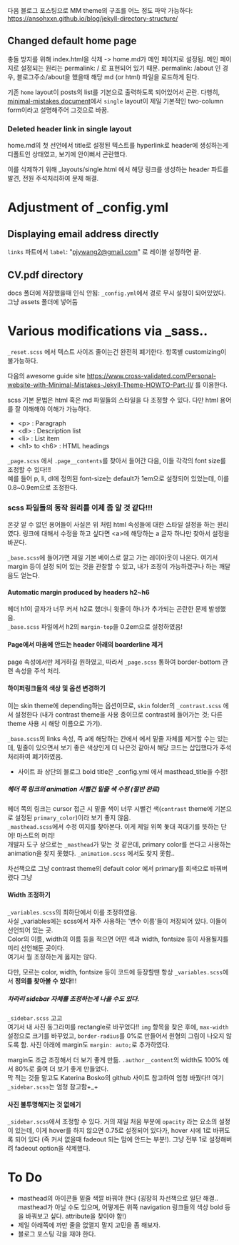다음 블로그 포스팅으로 MM theme의 구조를 어느 정도 파악 가능하다: https://ansohxxn.github.io/blog/jekyll-directory-structure/

## Changed default home page
충돌 방지를 위해 index.html을 삭제 -> home.md가 메인 페이지로 설정됨. 메인 페이지로 설정되는 원리는 permalink: / 로 표현되어 있기 때문. permalink: /about 인 경우, 블로그주소/about을 했을때 해당 md (or html) 파일을 로드하게 된다.

기존 ``home`` layout이 posts의 list를 기본으로 출력하도록 되어있어서 곤란. 다행히, [minimal-mistakes document](https://mmistakes.github.io/minimal-mistakes/docs/layouts/)에서 ``single`` layout이 제일 기본적인 two-column form이라고 설명해주어 그것으로 바꿈.

### Deleted header link in single layout
home.md의 첫 선언에서 title로 설정된 텍스트를 hyperlink로 header에 생성하는게 디폴트인 상태였고, 보기에 안이뻐서 곤란했다. 

이를 삭제하기 위해 _layouts/single.html 에서 해당 링크를 생성하는 header 파트를 발견, 전원 주석처리하여 문제 해결.


# Adjustment of _config.yml
## Displaying email address directly
``links`` 파트에서 ``label``: "pjywang2@gmail.com" 로 레이블 설정하면 끝.

## CV.pdf directory
docs 폴더에 저장했을때 인식 안됨: ``_config.yml``에서 경로 무시 설정이 되어있었다.
그냥 assets 폴더에 넣어둠


# Various modifications via _sass..
``_reset.scss`` 에서 텍스트 사이즈 줄이는건 완전히 폐기한다. 항목별 customizing이 불가능하다.

다음의 awesome guide site https://www.cross-validated.com/Personal-website-with-Minimal-Mistakes-Jekyll-Theme-HOWTO-Part-II/ 를 이용한다.

scss 기본 문법은 html 혹은 md 파일들의 스타일을 다 조정할 수 있다. 다만 html 용어를 잘 이해해야 이해가 가능하다.
- \<p> : Paragraph
- \<dl> : Description list
- \<li> : List item
- \<h1> to \<h6> : HTML headings

``_page.scss`` 에서 ``.page__contents``를 찾아서 들어간 다음, 이들 각각의 font size를 조정할 수 있다!!!  
예를 들어 p, li, dl에 정의된 font-size는 default가 1em으로 설정되어 있었는데, 이를 0.8~0.9em으로 조정한다.

### scss 파일들의 동작 원리를 이제 좀 알 것 같다!!!
온갖 알 수 없던 용어들이 사실은 위 처럼 html 속성들에 대한 스타일 설정을 하는 원리였다. 링크에 대해서 수정을 하고 싶다면 \<a>에 해당하는 a 글자 하나만 찾아서 설정을 바꾼다.

``_base.scss``에 들어가면 제일 기본 베이스로 깔고 가는 레이아웃이 나온다. 여기서 margin 등이 설정 되어 있는 것을 관찰할 수 있고, 내가 조정이 가능하겠구나 하는 깨달음도 얻는다.

#### Automatic margin produced by headers h2~h6
헤더 h1이 글자가 너무 커서 h2로 했더니 윗줄이 하나가 추가되는 곤란한 문제 발생했음.  
``_base.scss`` 파일에서 h2의 ``margin-top``을 0.2em으로 설정하였음!

#### Page에서 마음에 안드는 header 아래의 boarderline 제거
page 속성에서만 제거하길 원하였고, 따라서 ``_page.scss`` 통하여 border-bottom 관련 속성을 주석 처리.

#### 하이퍼링크들의 색상 및 옵션 변경하기
이는 skin theme에 depending하는 옵션이므로, ``skin`` folder의 ``_contrast.scss`` 에서 설정한다 (내가 contrast theme을 사용 중이므로 contrast에 들어가는 것; 다른 theme 사용 시 해당 이름으로 가기).

``_base.scss``의 links 속성, 즉 a에 해당하는 칸에서 에서 밑줄 자체를 제거할 수는 있는데, 밑줄이 있으면서 보기 좋은 색상인게 더 나은것 같아서 해당 코드는 삽입했다가 주석처리하여 폐기하였음.

* 사이트 좌 상단의 블로그 bold title은 _config.yml 에서 masthead_title을 수정!

##### 헤더 쪽 링크의 animation 시뻘건 밑줄 색 수정 (절반 완료)
헤더 쪽의 링크는 cursor 접근 시 밑줄 색이 너무 시뻘건 색(``contrast`` theme에 기본으로 설정된 ``primary_color``)이라 보기 좋지 않음.  
``_masthead.scss``에서 수정 여지를 찾아본다. 이게 제일 위쪽 돛대 꼭대기를 뜻하는 단어! 마스트의 머리!  
개발자 도구 상으로는 ``_masthead``가 맞는 것 같은데, primary color를 쓴다고 사용하는 animation을 찾지 못했다.
``_animation.scss`` 에서도 찾지 못함..

차선책으로 그냥 contrast theme의 default color 에서 primary를 회색으로 바꿔버렸다 그냥


#### Width 조정하기
``_variables.scss``의 최하단에서 이를 조정하였음.  
사실 _variables에는 scss에서 자주 사용하는 '변수 이름'들이 저장되어 있다. 이들이 선언되어 있는 곳.  
Color의 이름, width의 이름 등을 적으면 어떤 색과 width, fontsize 등이 사용될지를 미리 선언해둔 곳이다.  
여기서 뭘 조정하는게 옳지는 않다.

다만, 모르는 color, width, fontsize 등이 코드에 등장할땐 항상 ``_variables.scss``에서 **정의를 찾아볼 수 있다**!!!

##### 차라리 sidebar 자체를 조정하는게 나을 수도 있다.
``_sidebar.scss`` 고고  
여기서 내 사진 동그라미를 rectangle로 바꾸었다!! ``img`` 항목을 찾은 후에, ``max-width`` 설정으로 크기를 바꾸었고, ``border-radius``를 0%로 만들어서 원형의 그림이 나오지 않도록 함. 사진 아래에 margin도 ``margin: auto;``로 추가하였다.

margin도 조금 조정해서 더 보기 좋게 만듦. ``.author__content``의 width도 100% 에서 80%로 줄여 더 보기 좋게 만들었다.  
막 적는 것들 말고도 Katerina Bosko의 github 사이트 참고하여 엄청 바꿨다!! 여기 ``_sidebar.scss``는 엄청 참고함+_+

#### 사진 불투명해지는 것 없애기
``_sidebar.scss``에서 조정할 수 있다. 거의 제일 처음 부분에 ``opacity`` 라는 요소의 설정이 있는데, 이게 hover를 하지 않으면 0.75로 설정되어 있다가, hover 시에 1로 바뀌도록 되어 있다 (즉 커서 없을때 fadeout 되는 맘에 안드는 부분!). 그냥 전부 1로 설정해버려 fadeout option을 삭제했다.


# To Do
* masthead의 아이콘들 밑줄 색깔 바꿔야 한다 (굉장히 차선책으로 일단 해결.. masthead가 아닐 수도 있으며, 어떻게든 위쪽 navigation 링크들의 색상 bold 등을 바꿔보고 싶다. attribute을 찾아야 함!)
* 제일 아래쪽에 까만 줄을 없앨지 말지 고민을 좀 해보자.
* 블로그 포스팅 각을 재야 한다.